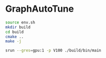 # GraphAutoTune

```bash
source env.sh
mkdir build
cd build
cmake ..
make -j
```

```bash
srun --gres=gpu:1 -p V100 ./build/bin/main
```